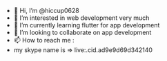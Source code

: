 - 👋 Hi, I’m @hiccup0628
- 👀 I’m interested in web development very much
- 🌱 I’m currently learning flutter for app development
- 💞️ I’m looking to collaborate on app development
- 📫 How to reach me :
- my skype name is => live:.cid.ad9e9d69d342140

<!---
hiccup0628/hiccup0628 is a ✨ special ✨ repository because its `README.md` (this file) appears on your GitHub profile.
You can click the Preview link to take a look at your changes.
--->
